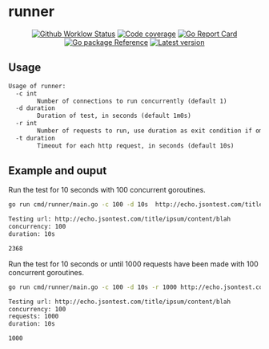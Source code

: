 # runner

<p align="center">
  <a href="https://github.com/benchttp/runner/actions/workflows/ci.yml?query=branch%3Amain">
    <img alt="Github Worklow Status" src="https://img.shields.io/github/workflow/status/benchttp/runner/Lint%20&%20Test%20&%20Build"></a>
  <a href="https://codecov.io/gh/benchttp/runner">
    <img alt="Code coverage" src="https://img.shields.io/codecov/c/gh/benchttp/runner?label=coverage"></a>
  <a href="https://goreportcard.com/report/github.com/benchttp/runner">
    <img alt="Go Report Card" src="https://goreportcard.com/badge/github.com/benchttp/runner" /></a>
  <br />
  <a href="https://pkg.go.dev/github.com/benchttp/runner#section-documentation">
    <img alt="Go package Reference" src="https://img.shields.io/badge/pkg-reference-informational?logo=go" /></a>
  <a href="https://github.com/benchttp/runner/releases">
    <img alt="Latest version" src="https://img.shields.io/github/v/tag/benchttp/runner?label=release"></a>
</p>

## Usage

```txt
Usage of runner:
  -c int
        Number of connections to run concurrently (default 1)
  -d duration
        Duration of test, in seconds (default 1m0s)
  -r int
        Number of requests to run, use duration as exit condition if omitted
  -t duration
        Timeout for each http request, in seconds (default 10s)
```

## Example and ouput

Run the test for 10 seconds with 100 concurrent goroutines.

```sh
go run cmd/runner/main.go -c 100 -d 10s  http://echo.jsontest.com/title/ipsum/content/blah

Testing url: http://echo.jsontest.com/title/ipsum/content/blah
concurrency: 100
duration: 10s

2368
```

Run the test for 10 seconds or until 1000 requests have been made with 100 concurrent goroutines.

```sh
go run cmd/runner/main.go -c 100 -d 10s -r 1000 http://echo.jsontest.com/title/ipsum/content/blah

Testing url: http://echo.jsontest.com/title/ipsum/content/blah
concurrency: 100
requests: 1000
duration: 10s

1000
```
